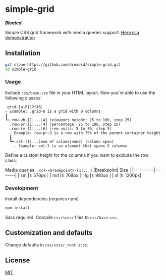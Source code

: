 # simple-grid

***Bloated***

Simple CSS grid framework with media queries support. [Here is a demonstration](https://dreadsd.github.io/simple-grid/)

## Installation
```sh
git clone https://github.com/dreadsd/simple-grid.git
cd simple-grid
```
### Usage
Include `css/base.css` file in your HTML layout.
Now you're able to use the following classes:
```
.grid-[4|8|12|16]
- Example: .grid-8 is a grid with 8 columns
┃
┗━.row-vh-[1|...|4] (viewport height: 25 to 100, step 25)
  .row-pr-[1|...|4] (percentage: 25 to 100, step 25)
  .row-rm-[1|...|6] (rem units: 5 to 30, step 5)
  - Example: row-pr-3 is a row with 75% of the parent container height
  ┃
  ┗━.col-[1|...|num of colums|none] (column span)
    - Example: col-5 is an element that spans 5 columns
```
Define a custom height for the columns if you want to exclude the row class.

Media queries:
`.col-<breakpoint>-[1|...]`
|Breakpoint|  Size  |
|----------|--------|
|    sm    |≥ 576px |
|    md    |≥ 768px |
|    lg    |≥ 992px |
|    xl    |≥ 1200px|

### Development
Install dependencies (requires npm)
```sh
npm install
```
Sass required. Compile `css/scss/` files to `css/base.css`.

## Customization and defaults
Change defaults in `css/scss/_root.scss`.

## License
[MIT](https://opensource.org/licenses/MIT)

